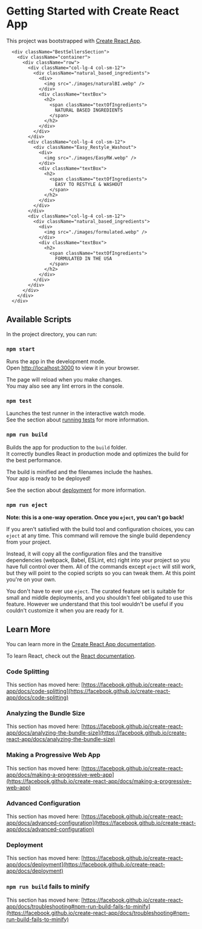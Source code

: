 # Getting Started with Create React App

This project was bootstrapped with [Create React App](https://github.com/facebook/create-react-app).

      <div className="BestSellersSection">
        <div className="container">
          <div className="row">
            <div className="col-lg-4 col-sm-12">
              <div className="natural_based_ingredients">
                <div>
                  <img src="./images/naturalBI.webp" />
                </div>
                <div className="textBox">
                  <h2>
                    <span className="textOfIngredients">
                      NATURAL BASED INGREDIENTS
                    </span>
                  </h2>
                </div>
              </div>
            </div>
            <div className="col-lg-4 col-sm-12">
              <div className="Easy_Restyle_Washout">
                <div>
                  <img src="./images/EasyRW.webp" />
                </div>
                <div className="textBox">
                  <h2>
                    <span className="textOfIngredients">
                      EASY TO RESTYLE & WASHOUT
                    </span>
                  </h2>
                </div>
              </div>
            </div>
            <div className="col-lg-4 col-sm-12">
              <div className="natural_based_ingredients">
                <div>
                  <img src="./images/formulated.webp" />
                </div>
                <div className="textBox">
                  <h2>
                    <span className="textOfIngredients">
                      FORMULATED IN THE USA
                    </span>
                  </h2>
                </div>
              </div>
            </div>
          </div>
        </div>
      </div>

## Available Scripts

In the project directory, you can run:

### `npm start`

Runs the app in the development mode.\
Open [http://localhost:3000](http://localhost:3000) to view it in your browser.

The page will reload when you make changes.\
You may also see any lint errors in the console.

### `npm test`

Launches the test runner in the interactive watch mode.\
See the section about [running tests](https://facebook.github.io/create-react-app/docs/running-tests) for more information.

### `npm run build`

Builds the app for production to the `build` folder.\
It correctly bundles React in production mode and optimizes the build for the best performance.

The build is minified and the filenames include the hashes.\
Your app is ready to be deployed!

See the section about [deployment](https://facebook.github.io/create-react-app/docs/deployment) for more information.

### `npm run eject`

**Note: this is a one-way operation. Once you `eject`, you can't go back!**

If you aren't satisfied with the build tool and configuration choices, you can `eject` at any time. This command will remove the single build dependency from your project.

Instead, it will copy all the configuration files and the transitive dependencies (webpack, Babel, ESLint, etc) right into your project so you have full control over them. All of the commands except `eject` will still work, but they will point to the copied scripts so you can tweak them. At this point you're on your own.

You don't have to ever use `eject`. The curated feature set is suitable for small and middle deployments, and you shouldn't feel obligated to use this feature. However we understand that this tool wouldn't be useful if you couldn't customize it when you are ready for it.

## Learn More

You can learn more in the [Create React App documentation](https://facebook.github.io/create-react-app/docs/getting-started).

To learn React, check out the [React documentation](https://reactjs.org/).

### Code Splitting

This section has moved here: [https://facebook.github.io/create-react-app/docs/code-splitting](https://facebook.github.io/create-react-app/docs/code-splitting)

### Analyzing the Bundle Size

This section has moved here: [https://facebook.github.io/create-react-app/docs/analyzing-the-bundle-size](https://facebook.github.io/create-react-app/docs/analyzing-the-bundle-size)

### Making a Progressive Web App

This section has moved here: [https://facebook.github.io/create-react-app/docs/making-a-progressive-web-app](https://facebook.github.io/create-react-app/docs/making-a-progressive-web-app)

### Advanced Configuration

This section has moved here: [https://facebook.github.io/create-react-app/docs/advanced-configuration](https://facebook.github.io/create-react-app/docs/advanced-configuration)

### Deployment

This section has moved here: [https://facebook.github.io/create-react-app/docs/deployment](https://facebook.github.io/create-react-app/docs/deployment)

### `npm run build` fails to minify

This section has moved here: [https://facebook.github.io/create-react-app/docs/troubleshooting#npm-run-build-fails-to-minify](https://facebook.github.io/create-react-app/docs/troubleshooting#npm-run-build-fails-to-minify)
